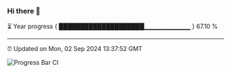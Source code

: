### Hi there 👋

⏳ Year progress { ████████████████████▁▁▁▁▁▁▁▁▁▁ } 67.10 %

---

⏰ Updated on Mon, 02 Sep 2024 13:37:52 GMT

![Progress Bar CI](https://github.com/IshwaranRudhara/GIT-ACTION/workflows/Progress%20Bar%20CI/badge.svg)
